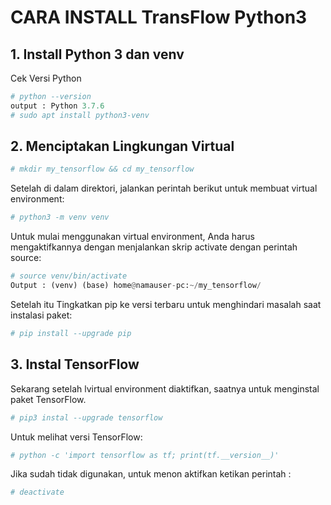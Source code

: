 # CARA INSTALL TransFlow Python3 
## 1. Install Python 3 dan venv
Cek Versi Python
```python
# python --version
output : Python 3.7.6
# sudo apt install python3-venv
```
## 2. Menciptakan Lingkungan Virtual
```py
# mkdir my_tensorflow && cd my_tensorflow 
```
Setelah di dalam direktori, jalankan perintah berikut untuk membuat virtual environment:
```py
# python3 -m venv venv
```
Untuk mulai menggunakan virtual environment, Anda harus mengaktifkannya dengan menjalankan skrip activate dengan perintah source:
```py
# source venv/bin/activate
Output : (venv) (base) home@namauser-pc:~/my_tensorflow/
```
Setelah itu Tingkatkan pip ke versi terbaru untuk menghindari masalah saat instalasi paket:
```py
# pip install --upgrade pip
```
## 3. Instal TensorFlow
Sekarang setelah lvirtual environment diaktifkan, saatnya untuk menginstal paket TensorFlow.
```py
# pip3 instal --upgrade tensorflow
```
Untuk melihat versi TensorFlow:
```py
# python -c 'import tensorflow as tf; print(tf.__version__)'
```
Jika sudah tidak digunakan, untuk menon aktifkan ketikan perintah :
```py
# deactivate
```
